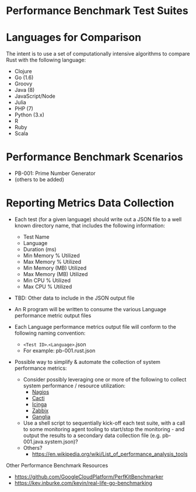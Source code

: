 # Performance Benchmark Test Suites

# Languages for Comparison
The intent is to use a set of computationally intensive algorithms to compare Rust with the following language:
* Clojure
* Go (1.6)
* Groovy
* Java (8)
* JavaScript/Node
* Julia
* PHP (7)
* Python (3.x)
* R 
* Ruby
* Scala

# Performance Benchmark Scenarios
* PB-001: Prime Number Generator
* (others to be added)


# Reporting Metrics Data Collection
* Each test (for a given language) should write out a JSON file to a well known directory name, that includes the following information:
	* Test Name
	* Language
	* Duration (ms)	
	* Min Memory % Utilized
	* Max Memory % Utilized
	* Min Memory (MB) Utilized
	* Max Memory (MB) Utilized
	* Min CPU % Utilized
	* Max CPU % Utilized

* TBD: Other data to include in the JSON output file

* An R program will be written to consume the various Language performance metric output files

* Each Language performance metrics output file will conform to the following naming convention:
	* `<Test ID>`.`<Language>`.json
	* For example: pb-001.rust.json

* Possible way to simplify & automate the collection of system performance metrics:
	* Consider possibly leveraging one or more of the following to collect system performance / resource utilization:
		* [Nagios](https://www.nagios.org/)
		* [Cacti](http://www.cacti.net/)
		* [Icinga](https://www.icinga.org/)
		* [Zabbix](http://www.zabbix.com/)
		* [Ganglia](http://ganglia.info/)
	* Use a shell script to sequentially kick-off each test suite, with a call to some monitoring agent tooling to start/stop the monitoring - and output the results to a secondary data collection file (e.g. pb-001.java.system.json)?
	* Others?
		* https://en.wikipedia.org/wiki/List_of_performance_analysis_tools


Other Performance Benchmark Resources
* https://github.com/GoogleCloudPlatform/PerfKitBenchmarker
* https://kev.inburke.com/kevin/real-life-go-benchmarking
